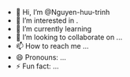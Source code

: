 - 👋 Hi, I’m @Nguyen-huu-trinh
- 👀 I’m interested in .
- 🌱 I’m currently learning 
- 💞️ I’m looking to collaborate on ...
- 📫 How to reach me ...
- 😄 Pronouns: ...
- ⚡ Fun fact: ...

<!---
Nguyen-huu-trinh/Nguyen-huu-trinh is a ✨ special ✨ repository because its `README.md` (this file) appears on your GitHub profile.
You can click the Preview link to take a look at your changes.
--->
